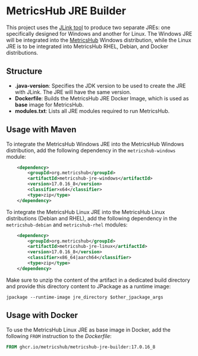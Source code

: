 # MetricsHub JRE Builder

This project uses the [JLink tool](https://docs.oracle.com/en/java/javase/17/docs/specs/man/jlink.html) to produce two separate JREs: one specifically designed for Windows and another for Linux. The Windows JRE will be integrated into the [MetricsHub](https://metricshub.com) Windows distribution, while the Linux JRE is to be integrated into MetricsHub RHEL, Debian, and Docker distributions.

## Structure

* **.java-version**: Specifies the JDK version to be used to create the JRE with JLink. The JRE will have the same version.
* **Dockerfile**: Builds the MetricsHub JRE Docker Image, which is used as **base** image for MetricsHub.
* **modules.txt**: Lists all JRE modules required to run MetricsHub.

## Usage with Maven

To integrate the MetricsHub Windows JRE into the MetricsHub Windows distribution, add the following dependency in the `metricshub-windows` module:

```xml
	<dependency>
		<groupId>org.metricshub</groupId>
		<artifactId>metricshub-jre-windows</artifactId>
		<version>17.0.16_8</version>
		<classifier>x64</classifier>
		<type>zip</type>
	</dependency>
```

To integrate the MetricsHub Linux JRE into the MetricsHub Linux distributions (Debian and RHEL), add the following dependency in the `metricshub-debian` and `metricshub-rhel` modules:

```xml
	<dependency>
		<groupId>org.metricshub</groupId>
		<artifactId>metricshub-jre-linux</artifactId>
		<version>17.0.16_8</version>
		<classifier>x86_64|aarch64</classifier>
		<type>zip</type>
	</dependency>
```

Make sure to unzip the content of the artifact in a dedicated build directory and provide this directory content to JPackage as a runtime image:

```shell
jpackage --runtime-image jre_directory $other_jpackage_args
```

## Usage with Docker

To use the MetricsHub Linux JRE as base image in Docker, add the following `FROM` instruction to the _Dockerfile_:

```Dockerfile
FROM ghcr.io/metricshub/metricshub-jre-builder:17.0.16_8
```
